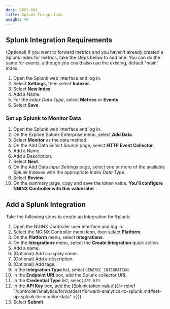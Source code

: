 ```yaml
---
docs: DOCS-566
title: Splunk Integration
weight: 40
---
```


## Splunk Integration Requirements

(Optional) If you want to forward metrics and you haven't already created a Splunk Index for metrics, take the steps below to add one. You can do the same for events, although you could also use the existing, default "main" index.

1. Open the Splunk web interface and log in.
2. Select **Settings**, then select **Indexes**.
3. Select **New Index**.
4. Add a Name.
5. For the *Index Data Type*, select **Metrics** or **Events**.
6. Select **Save**.


### Set up Splunk to Monitor Data

1. Open the Splunk web interface and log in.
2. On the Explore Splunk Enterprise menu, select **Add Data**.
3. Select **Monitor** as the data method.
4. On the Add Data *Select Source* page, select **HTTP Event Collector**.
5. Add a Name.
6. Add a Description.
7. Select **Next**.
8. On the Add Data *Input Settings* page, select one or more of the available Splunk Indexes with the appropriate *Index Data Type*.
9. Select **Review**.
10. On the summary page, copy and save the token value. **You'll configure NGINX Controller with this value later**.

## Add a Splunk Integration

Take the following steps to create an Integration for Splunk:

1. Open the NGINX Controller user interface and log in.
2. Select the NGINX Controller menu icon, then select **Platform**.
3. On the **Platform** menu, select **Integrations**.
4. On the **Integrations** menu, select the **Create Integration** quick action.
5. Add a name.
6. (Optional) Add a display name.
7. (Optional) Add a description.
8. (Optional) Add tags.
9. In the **Integration Type** list, select `GENERIC_INTEGRATION`.
10. In the **Endpoint URI** box, add the Splunk collector URL.
11. In the **Credential Type** list, select `API_KEY`.
12. In the **API Key** box, add the [Splunk token value]({{< relref "/controller/analytics/forwarders/forward-analytics-to-splunk.md#set-up-splunk-to-monitor-data" >}}).
13. Select **Submit**.
